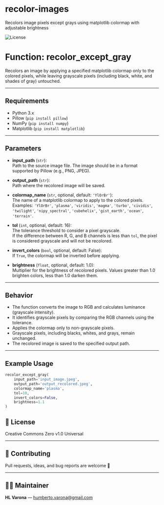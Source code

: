 # recolor-images

Recolors image pixels except grays using matplotlib colormap with adjustable brightness

![License](https://img.shields.io/badge/License-Creative_Commons_Zero_v1.0_Universal-green)

# Function: recolor_except_gray

Recolors an image by applying a specified matplotlib colormap only to the colored pixels,
while leaving grayscale pixels (including black, white, and shades of gray) untouched.

---

## Requirements

- Python 3.x
- Pillow (`pip install pillow`)
- NumPy (`pip install numpy`)
- Matplotlib (`pip install matplotlib`)

---

## Parameters

- **input_path** (`str`):  
  Path to the source image file. The image should be in a format supported by Pillow (e.g., PNG, JPEG).

- **output_path** (`str`):  
  Path where the recolored image will be saved.

- **colormap_name** (`str`, optional, default: `'YlOrBr'`):  
  The name of a matplotlib colormap to apply to the colored pixels.  
  Examples: `'YlOrBr'`, `'plasma'`, `'viridis'`, `'magma'`, `'turbo'`, `'cividis'`, `'twilight'`, `'nipy_spectral'`, `'cubehelix'`, `'gist_earth'`, `'ocean'`, `'terrain'`.

- **tol** (`int`, optional, default: 16):  
  The tolerance threshold to consider a pixel grayscale.  
  If the difference between R, G, and B channels is less than `tol`, the pixel is considered grayscale and will not be recolored.

- **invert_colors** (`bool`, optional, default: False):  
  If `True`, the colormap will be inverted before applying.

- **brightness** (`float`, optional, default: 1.0):  
  Multiplier for the brightness of recolored pixels. Values greater than 1.0 brighten colors, less than 1.0 darken them.

---

## Behavior

- The function converts the image to RGB and calculates luminance (grayscale intensity).
- It identifies grayscale pixels by comparing the RGB channels using the tolerance.
- Applies the colormap only to non-grayscale pixels.
- Grayscale pixels, including blacks, whites, and grays, remain unchanged.
- The recolored image is saved to the specified output path.

---

## Example Usage

```python
recolor_except_gray(
    input_path='input_image.jpeg',
    output_path='output_recolored.jpeg',
    colormap_name='plasma',
    tol=10,
    invert_colors=False,
    brightness=1.1
)
```

## 📜 License

Creative Commons Zero v1.0 Universal

---

## 🤝 Contributing

Pull requests, ideas, and bug reports are welcome 🙌

---

## 👨‍💼 Maintainer

**HL Varona** — [humberto.varona@gmail.com](mailto:humberto.varona@gmail.com)
